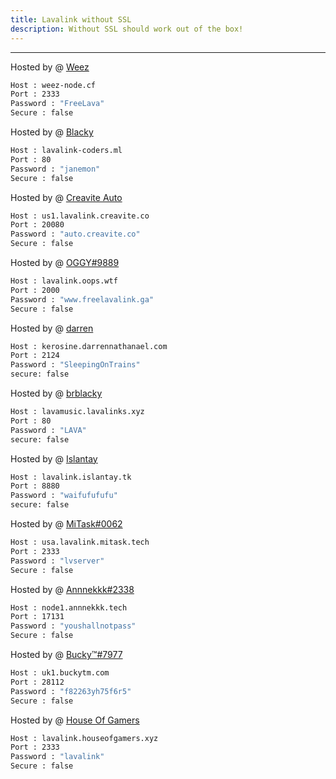 ```yaml
---
title: Lavalink without SSL
description: Without SSL should work out of the box!
---
```


---

Hosted by @ [Weez](https://github.com/Weez-Dev)
```bash
Host : weez-node.cf
Port : 2333
Password : "FreeLava"
Secure : false
```

Hosted by @ [Blacky](https://github.com/brblacky)
```bash
Host : lavalink-coders.ml
Port : 80
Password : "janemon"
Secure : false
```

Hosted by @ [Creavite Auto](https://auto.creavite.co/?utm_source=lavalinklist&utm_medium=display&utm_campaign=lavalinklist)
```bash
Host : us1.lavalink.creavite.co
Port : 20080
Password : "auto.creavite.co"
Secure : false
```

Hosted by @ [OGGY#9889](https://bit.ly/freelavalink)
```bash
Host : lavalink.oops.wtf
Port : 2000
Password : "www.freelavalink.ga"
Secure : false
```

Hosted by @ [darren](https://paypal.me/darrenofficial)
```bash
Host : kerosine.darrennathanael.com
Port : 2124
Password : "SleepingOnTrains"
secure: false
```

Hosted by @ [brblacky](https://github.com/brblacky/lavamusic)
```bash
Host : lavamusic.lavalinks.xyz
Port : 80
Password : "LAVA"
secure: false
```

Hosted by @ [Islantay](https://github.com/Dep0s1t)
```bash
Host : lavalink.islantay.tk
Port : 8880
Password : "waifufufufu"
secure: false
```

Hosted by @ [MiTask#0062](https://github.com/MrMasrozYTLIVE)
```bash
Host : usa.lavalink.mitask.tech
Port : 2333
Password : "lvserver"
Secure : false
```

Hosted by @ [Annnekkk#2338](https://github.com/Annnekkk)
```bash
Host : node1.annnekkk.tech
Port : 17131
Password : "youshallnotpass"
Secure : false
```

Hosted by @ [Bucky™#7977](https://github.com/BuckyTM)
```bash
Host : uk1.buckytm.com
Port : 28112
Password : "f82263yh75f6r5"
Secure : false
```

Hosted by @ [House Of Gamers](https://www.houseofgamers.xyz)
```bash
Host : lavalink.houseofgamers.xyz
Port : 2333
Password : "lavalink"
Secure : false
```
